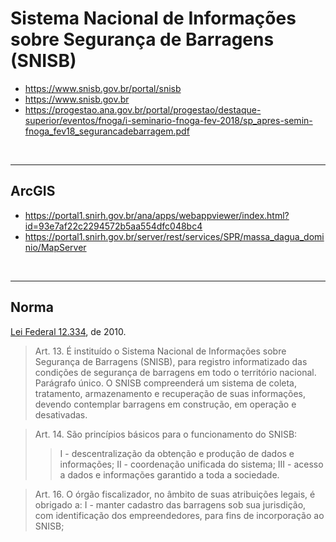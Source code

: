 # Sistema Nacional de Informações sobre Segurança de Barragens (SNISB)

- https://www.snisb.gov.br/portal/snisb
- https://www.snisb.gov.br
- https://progestao.ana.gov.br/portal/progestao/destaque-superior/eventos/fnoga/i-seminario-fnoga-fev-2018/sp_apres-semin-fnoga_fev18_segurancadebarragem.pdf

<br>

---

## ArcGIS

- https://portal1.snirh.gov.br/ana/apps/webappviewer/index.html?id=93e7af22c2294572b5aa554dfc048bc4
- https://portal1.snirh.gov.br/server/rest/services/SPR/massa_dagua_dominio/MapServer

<br>

---

## Norma

[Lei Federal 12.334](http://www.planalto.gov.br/ccivil_03/_Ato2007-2010/2010/Lei/L12334.htm), de 2010.

> Art. 13. É instituído o Sistema Nacional de Informações sobre Segurança de Barragens (SNISB), para registro informatizado das condições de segurança de barragens em todo o território nacional.
> Parágrafo único. O SNISB compreenderá um sistema de coleta, tratamento, armazenamento e recuperação de suas informações, devendo contemplar barragens em construção, em operação e desativadas.

> Art. 14. São princípios básicos para o funcionamento do SNISB:
>
> > I - descentralização da obtenção e produção de dados e informações;
> > II - coordenação unificada do sistema;
> > III - acesso a dados e informações garantido a toda a sociedade.

> Art. 16. O órgão fiscalizador, no âmbito de suas atribuições legais, é obrigado a:
> I - manter cadastro das barragens sob sua jurisdição, com identificação dos empreendedores, para fins de incorporação ao SNISB;
